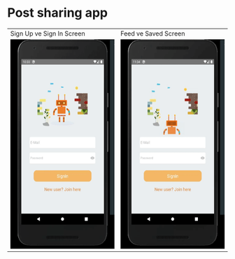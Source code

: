 #  Post sharing app

<table>
  <tr>
    <td>Sign Up ve Sign In Screen</td>
     <td>Feed ve Saved Screen</td>
  </tr>
  <tr>
    <td><img src="sign.gif" width=270 height=480></td>
    <td><img src="saved.gif" width=270 height=480></td>
  </tr>
 </table>